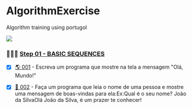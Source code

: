 # AlgorithmExercise
Algorithm training using portugol


![](https://media.giphy.com/media/3o6Yg4GUVgIUg3bf7W/giphy.gif)


### 👨🏾‍💻 [Step 01 - BASIC SEQUENCES](https://github.com/lucasarieiv/AlgorithmExercise/tree/master/Exercise/01-Step)
- [x] [🌎 001](https://github.com/lucasarieiv/AlgorithmExercise/blob/master/Exercise/01-Step/001-Exercise.alg "🌎 001") -  Escreva um programa que mostre na tela a mensagem "Olá, Mundo!"

- [x] [👋 002](https://github.com/lucasarieiv/AlgorithmExercise/blob/master/Exercise/01-Step/002-Exercise.alg "👋 002") -  Faça um programa que leia o nome de uma pessoa e mostre uma mensagem de boas-vindas para ela:Ex:Qual é o seu nome? João da SilvaOlá João da Silva, é um prazer te conhecer!